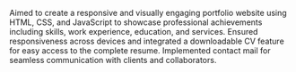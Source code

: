Aimed to create a responsive and visually engaging portfolio website using HTML, CSS, and JavaScript to showcase professional achievements including skills, work experience, education, and services. Ensured responsiveness across devices and integrated a downloadable CV feature for easy access to the complete resume. Implemented contact mail for seamless communication with clients and collaborators.
